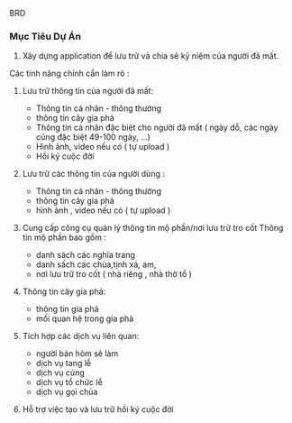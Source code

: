 BRD 

### Mục Tiêu Dự Án
1. Xây dựng application để lưu trữ và chia sẻ kỷ niệm của người đã mất.

Các tính năng chính cần làm rõ : 
1. Lưu trữ thông tin của người đã mất:
    * Thông tin cá nhân - thông thường 
    * thông tin cây gia phả 
    * Thông tin cá nhân đặc biệt cho người đã mất ( ngày dỗ, các ngày cúng đặc biệt 49-100 ngày, ...)
    * Hình ảnh, video nếu có ( tự upload )
    * Hồi ký cuộc đời

2. Lưu trữ các thông tin của người dùng : 
    * Thông tin cá nhân - thông thường 
    * thông tin cây gia phả 
    * hình ảnh , video nếu có ( tự upload )

3. Cung cấp công cụ quản lý thông tin mộ phần/nơi lưu trữ tro cốt
    Thông tin mộ phần bao gồm : 
     * danh sách các nghĩa trang 
     * danh sấch các chùa,tịnh xá, am, 
     * nơi lưu trữ tro cốt ( nhà riêng , nhà thờ tổ )

4. Thông tin cây gia phả:
    * thông tin gia phả
    * mối quan hệ trong gia phả
    
5. Tích hợp các dịch vụ liên quan:
    * người bán hòm sẽ làm 
    * dịch vụ tang lễ 
    * dịch vụ cúng 
    * dịch vụ tổ chức lễ 
    * dịch vụ gọi chùa

6. Hỗ trợ việc tạo và lưu trữ hồi ký cuộc đời

